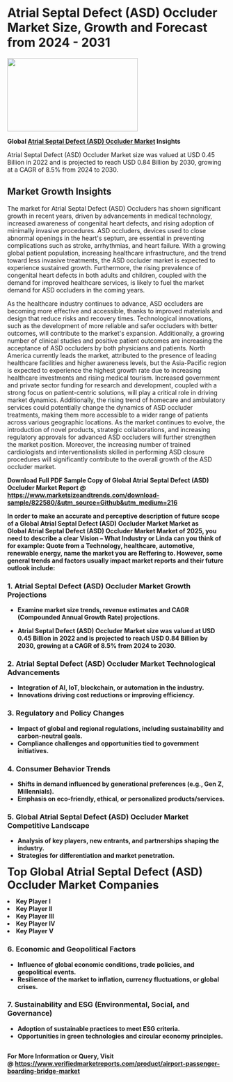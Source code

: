 <H1>Atrial Septal Defect (ASD) Occluder Market Size, Growth and Forecast from 2024 - 2031</H1><img class="aligncenter size-medium wp-image-584254" src="https://thirdeyenews.in/wp-content/uploads/2024/09/Global-Market-Research-300x168.jpeg" alt="" width="300" height="168" /><p><strong>Global&nbsp;<a href="https://www.marketsizeandtrends.com/download-sample/822580/&amp;utm_source=Github&utm_medium=216">Atrial Septal Defect (ASD) Occluder Market</a> Insights</strong></p><p>Atrial Septal Defect (ASD) Occluder Market size was valued at USD 0.45 Billion in 2022 and is projected to reach USD 0.84 Billion by 2030, growing at a CAGR of 8.5% from 2024 to 2030.</p><p><h2>Market Growth Insights</h2> <p>The market for Atrial Septal Defect (ASD) Occluders has shown significant growth in recent years, driven by advancements in medical technology, increased awareness of congenital heart defects, and rising adoption of minimally invasive procedures. ASD occluders, devices used to close abnormal openings in the heart's septum, are essential in preventing complications such as stroke, arrhythmias, and heart failure. With a growing global patient population, increasing healthcare infrastructure, and the trend toward less invasive treatments, the ASD occluder market is expected to experience sustained growth. Furthermore, the rising prevalence of congenital heart defects in both adults and children, coupled with the demand for improved healthcare services, is likely to fuel the market demand for ASD occluders in the coming years.</p> <p><strong></strong></p> <p>As the healthcare industry continues to advance, ASD occluders are becoming more effective and accessible, thanks to improved materials and design that reduce risks and recovery times. Technological innovations, such as the development of more reliable and safer occluders with better outcomes, will contribute to the market's expansion. Additionally, a growing number of clinical studies and positive patient outcomes are increasing the acceptance of ASD occluders by both physicians and patients. North America currently leads the market, attributed to the presence of leading healthcare facilities and higher awareness levels, but the Asia-Pacific region is expected to experience the highest growth rate due to increasing healthcare investments and rising medical tourism. Increased government and private sector funding for research and development, coupled with a strong focus on patient-centric solutions, will play a critical role in driving market dynamics. Additionally, the rising trend of homecare and ambulatory services could potentially change the dynamics of ASD occluder treatments, making them more accessible to a wider range of patients across various geographic locations. As the market continues to evolve, the introduction of novel products, strategic collaborations, and increasing regulatory approvals for advanced ASD occluders will further strengthen the market position. Moreover, the increasing number of trained cardiologists and interventionalists skilled in performing ASD closure procedures will significantly contribute to the overall growth of the ASD occluder market. <p><strong></p><p><span class=""><strong>Download Full PDF Sample Copy of Global Atrial Septal Defect (ASD) Occluder Market Report</strong> @ <a href="https://www.marketsizeandtrends.com/download-sample/822580/&amp;utm_source=Github&utm_medium=216" target="_blank">https://www.marketsizeandtrends.com/download-sample/822580/&amp;utm_source=Github&utm_medium=216</a></span></p><p>In order to make an accurate and perceptive description of future scope of a Global&nbsp;Atrial Septal Defect (ASD) Occluder Market Market as Global&nbsp;Atrial Septal Defect (ASD) Occluder Market Market of 2025, you need to describe a clear Vision &ndash; What Industry or Linda can you think of for example: Quote from a Technology, healthcare, automotive, renewable energy, name the market you are Reffering to. However, some general trends and factors usually impact market reports and their future outlook include:</p><h3>1.&nbsp;<strong>Atrial Septal Defect (ASD) Occluder Market Growth Projections</strong></h3><ul><li>Examine market size trends, revenue estimates and CAGR (Compounded Annual Growth Rate) projections.</li><li><p>Atrial Septal Defect (ASD) Occluder Market size was valued at USD 0.45 Billion in 2022 and is projected to reach USD 0.84 Billion by 2030, growing at a CAGR of 8.5% from 2024 to 2030.</p></li></ul><h3>2.&nbsp;<strong>Atrial Septal Defect (ASD) Occluder Market Technological Advancements</strong></h3><ul><li>Integration of AI, IoT, blockchain, or automation in the industry.</li><li>Innovations driving cost reductions or improving efficiency.</li></ul><h3>3.&nbsp;<strong>Regulatory and Policy Changes</strong></h3><ul><li>Impact of global and regional regulations, including sustainability and carbon-neutral goals.</li><li>Compliance challenges and opportunities tied to government initiatives.</li></ul><h3>4.&nbsp;<strong>Consumer Behavior Trends</strong></h3><ul><li>Shifts in demand influenced by generational preferences (e.g., Gen Z, Millennials).</li><li>Emphasis on eco-friendly, ethical, or personalized products/services.</li></ul><h3>5.&nbsp;<strong>Global Atrial Septal Defect (ASD) Occluder Market Competitive Landscape</strong></h3><ul><li>Analysis of key players, new entrants, and partnerships shaping the industry.</li><li>Strategies for differentiation and market penetration.</li></ul><p data-pm-slice="1 1 []"><span style="color: inherit; font-family: inherit; font-size: 25px;">Top Global Atrial Septal Defect (ASD) Occluder Market Companies</span></p><div class="" data-test-id=""><p><li>Key Player I</li><li> Key Player II</li><li> Key Player III</li><li> Key Player IV</li><li> Key Player V</li></p></div><h3>6.&nbsp;<strong>Economic and Geopolitical Factors</strong></h3><ul><li>Influence of global economic conditions, trade policies, and geopolitical events.</li><li>Resilience of the market to inflation, currency fluctuations, or global crises.</li></ul><h3>7.&nbsp;<strong>Sustainability and ESG (Environmental, Social, and Governance)</strong></h3><ul><li>Adoption of sustainable practices to meet ESG criteria.</li><li>Opportunities in green technologies and circular economy principles.</li></ul><h2><strong style="font-size: 14px;">For More Information or Query, Visit @&nbsp;</strong><a style="background-color: #ffffff; font-size: 14px;" href="https://www.marketsizeandtrends.com/report/atrial-septal-defect-asd-occluder-market/" target="_blank">https://www.verifiedmarketreports.com/product/airport-passenger-boarding-bridge-market</a></h2>
